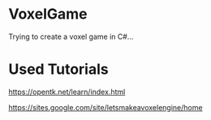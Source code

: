 # VoxelGame
Trying to create a voxel game in C#...

# Used Tutorials
https://opentk.net/learn/index.html

https://sites.google.com/site/letsmakeavoxelengine/home
